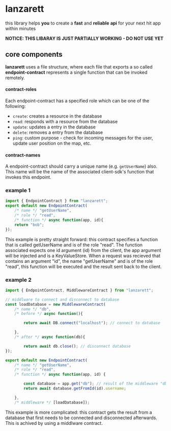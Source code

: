# lanzarett
this library helps **you** to create a **fast** and **reliable** **api** for your next hit app within minutes

**NOTICE: THIS LIBARAY IS JUST PARTIALLY WORKING - DO NOT USE YET**

## core components
**lanzarett** uses a file structure, where each file that exports a so called **endpoint-contract** represents a single function that can be invoked remotely. 

#### contract-roles
Each endpoint-contract has a specified role which can be one of the following:

- `create`: creates a resource in the database
- `read`: responds with a resource from the database
- `update`: updates a entry in the database
- `delete`: removes a entry from the database
- `ping`: custom purpose - check for incoming messages for the user, update user position on the map, etc.

#### contract-names
A endpoint-contract should carry a unique name (e.g. `getUserName`) also. This name will be the name of the associated client-sdk's function that invokes this endpoint.

### example 1
```typescript
import { EndpointContract } from "lanzarett";
export default new EndpointContract(
    /* name */ "getUserName", 
    /* role */ "read", 
    /* function */ async function(app, id){
    return "bob";
});
```

This example is pretty straight forward: this contract specifies a function that is called getUserName and is of the role "read". The function associated expects one id argument (id) from the client, the app argument will be injected and is a KeyValueStore. When a request was recieved that contains an argument "id", the name "getUserName" and is of the role "read", this function will be executed and the result sent back to the client.

### example 2
```typescript
import { EndpointContract, MiddlewareContract } from "lanzarett";

// middlware to connect and disconnect to database
const loadDatabase = new MiddlewareContract(
    /* name */ "db",
    /* before */ async function(){

        return await DB.connect("localhost"); // connect to database

    }, 
    /* after */ async function(db){

        return await db.close(); // disconnect database
});

export default new EndpointContract(
    /* name */ "getUserName", 
    /* role */ "read", 
    /* function */ async function(app, id) {

        const database = app.get("db"); // result of the middleware "db"
        return await database.getFromId(id).username;

    }, 
    /* middleware */ [loadDatabase]);
```

This example is more complicated: this contract gets the result from a database that first needs to be connected and disconnected afterwards. This is achived by using a middlware contract.

